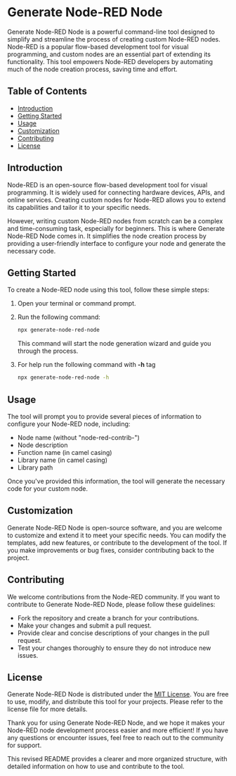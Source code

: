 # Generate Node-RED Node

Generate Node-RED Node is a powerful command-line tool designed to simplify and streamline the process of creating custom Node-RED nodes. Node-RED is a popular flow-based development tool for visual programming, and custom nodes are an essential part of extending its functionality. This tool empowers Node-RED developers by automating much of the node creation process, saving time and effort.

## Table of Contents

- [Introduction](#introduction)
- [Getting Started](#getting-started)
- [Usage](#usage)
- [Customization](#customization)
- [Contributing](#contributing)
- [License](#license)

## Introduction

Node-RED is an open-source flow-based development tool for visual programming. It is widely used for connecting hardware devices, APIs, and online services. Creating custom nodes for Node-RED allows you to extend its capabilities and tailor it to your specific needs.

However, writing custom Node-RED nodes from scratch can be a complex and time-consuming task, especially for beginners. This is where Generate Node-RED Node comes in. It simplifies the node creation process by providing a user-friendly interface to configure your node and generate the necessary code.

## Getting Started

To create a Node-RED node using this tool, follow these simple steps:

1. Open your terminal or command prompt.

2. Run the following command:

   ```bash
   npx generate-node-red-node
   ```

   This command will start the node generation wizard and guide you through the process.

3. For help run the following command with **-h** tag
    ```bash
   npx generate-node-red-node -h
   ```

## Usage

The tool will prompt you to provide several pieces of information to configure your Node-RED node, including:

- Node name (without "node-red-contrib-")
- Node description
- Function name (in camel casing)
- Library name (in camel casing)
- Library path

Once you've provided this information, the tool will generate the necessary code for your custom node.

## Customization

Generate Node-RED Node is open-source software, and you are welcome to customize and extend it to meet your specific needs. You can modify the templates, add new features, or contribute to the development of the tool. If you make improvements or bug fixes, consider contributing back to the project.

## Contributing

We welcome contributions from the Node-RED community. If you want to contribute to Generate Node-RED Node, please follow these guidelines:

- Fork the repository and create a branch for your contributions.
- Make your changes and submit a pull request.
- Provide clear and concise descriptions of your changes in the pull request.
- Test your changes thoroughly to ensure they do not introduce new issues.

## License

Generate Node-RED Node is distributed under the [MIT License](LICENSE). You are free to use, modify, and distribute this tool for your projects. Please refer to the license file for more details.

Thank you for using Generate Node-RED Node, and we hope it makes your Node-RED node development process easier and more efficient! If you have any questions or encounter issues, feel free to reach out to the community for support.


This revised README provides a clearer and more organized structure, with detailed information on how to use and contribute to the tool.
